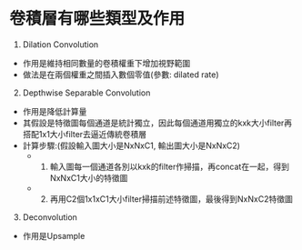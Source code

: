 卷積層有哪些類型及作用
===

1. Dilation Convolution 
- 作用是維持相同數量的卷積權重下增加視野範圍
- 做法是在兩個權重之間插入數個零值(參數: dilated rate)

2. Depthwise Separable Convolution
- 作用是降低計算量
- 其假設是特徵圖每個通道是統計獨立，因此每個通道用獨立的kxk大小filter再搭配1x1大小filter去逼近傳統卷積層
- 計算步驟:(假設輸入圖大小是NxNxC1, 輸出圖大小是NxNxC2)
  - 1. 輸入圖每一個通道各別以kxk的filter作掃描，再concat在一起，得到NxNxC1大小的特徵圖
  - 2. 再用C2個1x1xC1大小filter掃描前述特徵圖，最後得到NxNxC2特徵圖

3. Deconvolution
- 作用是Upsample
